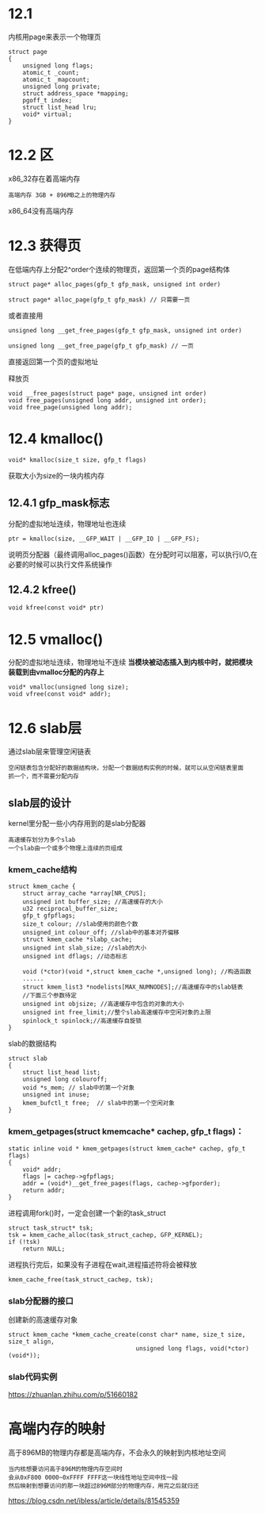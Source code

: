 # 12.1 
内核用page来表示一个物理页
```
struct page
{
    unsigned long flags;
    atomic_t _count;
    atomic_t _mapcount;
    unsigned long private;
    struct address_space *mapping;
    pgoff_t index;
    struct list_head lru;
    void* virtual;
}
```
# 12.2 区
x86_32存在着高端内存
```
高端内存 3GB + 896MB之上的物理内存
```
x86_64没有高端内存

# 12.3 获得页
在低端内存上分配2^order个连续的物理页，返回第一个页的page结构体
```
struct page* alloc_pages(gfp_t gfp_mask, unsigned int order)

struct page* alloc_page(gfp_t gfp_mask) // 只需要一页
```
或者直接用
```
unsigned long __get_free_pages(gfp_t gfp_mask, unsigned int order)

unsigned long __get_free_page(gfp_t gfp_mask) // 一页
```
直接返回第一个页的虚拟地址

释放页
```
void __free_pages(struct page* page, unsigned int order)
void free_pages(unsigned long addr, unsigned int order);
void free_page(unsigned long addr);
```

# 12.4 kmalloc()
```
void* kmalloc(size_t size, gfp_t flags)
```
获取大小为size的一块内核内存

## 12.4.1 gfp_mask标志
分配的虚拟地址连续，物理地址也连续
```
ptr = kmalloc(size, __GFP_WAIT | __GFP_IO | __GFP_FS);
```
说明页分配器（最终调用alloc_pages()函数）在分配时可以阻塞，可以执行I/O,在必要的时候可以执行文件系统操作

## 12.4.2 kfree()
```
void kfree(const void* ptr)
```

# 12.5 vmalloc()
分配的虚拟地址连续，物理地址不连续
**当模块被动态插入到内核中时，就把模块装载到由vmalloc分配的内存上**
```
void* vmalloc(unsigned long size);
void vfree(const void* addr);
```

# 12.6 slab层
通过slab层来管理空闲链表
```
空闲链表包含分配好的数据结构块，分配一个数据结构实例的时候，就可以从空闲链表里面
抓一个，而不需要分配内存
```

## slab层的设计
kernel里分配一些小内存用到的是slab分配器
```
高速缓存划分为多个slab
一个slab由一个或多个物理上连续的页组成
```

### kmem_cache结构
```
struct kmem_cache {
    struct array_cache *array[NR_CPUS];
    unsigned int buffer_size; //高速缓存的大小
    u32 reciprocal_buffer_size;
    gfp_t gfpflags;
    size_t colour; //slab使用的颜色个数
    unsigned_int colour_off; //slab中的基本对齐偏移
    struct kmem_cache *slabp_cache;
    unsigned int slab_size; //slab的大小
    unsigned int dflags; //动态标志

    void (*ctor)(void *,struct kmem_cache *,unsigned long); //构造函数
    ......
    struct kmem_list3 *nodelists[MAX_NUMNODES];//高速缓存中的slab链表
    //下面三个参数待定
    unsigned int objsize; //高速缓存中包含的对象的大小
    unsigned int free_limit;//整个slab高速缓存中空闲对象的上限
    spinlock_t spinlock;//高速缓存自旋锁
}
```
slab的数据结构
```
struct slab 
{
    struct list_head list;
    unsigned long colouroff;
    void *s_mem; // slab中的第一个对象
    unsigned int inuse;
    kmem_bufctl_t free;  // slab中的第一个空闲对象
}
```

### kmem_getpages(struct kmemcache* cachep, gfp_t flags)：
```
static inline void * kmem_getpages(struct kmem_cache* cachep, gfp_t flags)
{
    void* addr;
    flags |= cachep->gfpflags;
    addr = (void*)__get_free_pages(flags, cachep->gfporder);
    return addr;
}
```

进程调用fork()时，一定会创建一个新的task_struct
```
struct task_struct* tsk;
tsk = kmem_cache_alloc(task_struct_cachep, GFP_KERNEL);
if (!tsk)
    return NULL;
```
进程执行完后，如果没有子进程在wait,进程描述符将会被释放
```
kmem_cache_free(task_struct_cachep, tsk);
```

### slab分配器的接口
创建新的高速缓存对象
```
struct kmem_cache *kmem_cache_create(const char* name, size_t size, size_t align, 
                                    unsigned long flags, void(*ctor)(void*));
```

### slab代码实例
https://zhuanlan.zhihu.com/p/51660182

# 高端内存的映射
高于896MB的物理内存都是高端内存，不会永久的映射到内核地址空间
```
当内核想要访问高于896M的物理内存空间时
会从0xF800 0000~0xFFFF FFFF这一块线性地址空间中找一段
然后映射到想要访问的那一块超过896M部分的物理内存，用完之后就归还
```
https://blog.csdn.net/ibless/article/details/81545359

